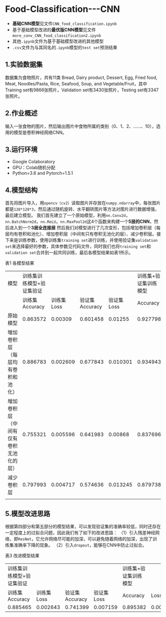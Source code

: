 # Food-Classification---CNN
* **基础CNN模型**见文件`CNN_food_classification.ipynb`
* 基于基础模型改进的**最优版CNN模型**见文件`more_conv_CNN_food_classification2.ipynb`
* 其他`.ipynb`文件为基于基础模型改进的其他模型
* `.csv`文件为与其同名的`.ipynb`模型的`test set`预测结果
## 1.实验数据集
数据集为食物照片，共有11类 Bread, Dairy product, Dessert, Egg, Fried food, Meat, Noodles/Pasta, Rice, Seafood, Soup, and Vegetable/Fruit，其中Training set有9866张照片，Validation set有3430张照片，Testing set有3347张照片。
## 2.作业概述
输入一张食物的图片，然后输出图片中食物所属的类别（0、1、2、……、10），选用的模型是卷积神经网络CNN。
## 3.运行环境
* Google Colaboratory
* GPU：Colab随机分配
* Python=3.6 and Pytorch=1.5.1
## 4.模型结构
首先将图片导入，用`opencv（cv2）`读取图片并存放在`numpy.ndarray`中，每张图片都是`128*128*3`，然后通过随机旋转、水平翻转图片等方法对图片进行数据增强，最后建立模型。
我们首先建立了一个原始模型，利用`nn.Conv2d`，`nn.BatchNorm2d`，`nn.ReLU`，`nn.MaxPool2d`这4个函数来构建一个**5层的CNN**，然后进入到一个**3层全连接层**
然后我们对模型进行了几次变形，包括增加卷积层（每层均有卷积和池化）、增加卷积层（中间有只有卷积无池化的层）、减少卷积层。接下来是训练参数，使用训练集`training set`进行训练，并使用验证集`validation set`来选择最好的参数，具体参数见代码文件，同时我们也将`training set`和`validation set`合并到一起共同训练，最后各模型结果如表1所示。

表1 各模型结果
<table>
   <tr>
      <td>模型</td>
      <td>训练集训练模型+验证集验证</td>
      <td></td>
      <td></td>
      <td></td>
      <td>训练集+验证集训练模型</td>
      <td></td>
   </tr>
   <tr>
      <td></td>
      <td>训练集Accuracy</td>
      <td>训练集Loss</td>
      <td>验证集Accuracy</td>
      <td>验证集Loss</td>
      <td>Accuracy</td>
      <td>Loss</td>
   </tr>
   <tr>
      <td>原始模型</td>
      <td>0.863572</td>
      <td>0.00309</td>
      <td>0.601458</td>
      <td>0.01255</td>
      <td>0.927798</td>
      <td>0.001628</td>
   </tr>
   <tr>
      <td>增加卷积层（每层均有卷积和池化）</td>
      <td>0.886783</td>
      <td>0.002609</td>
      <td>0.677843</td>
      <td>0.010301</td>
      <td>0.934943</td>
      <td>0.00145</td>
   </tr>
   <tr>
      <td>增加卷积层（中间有仅有卷积无池化的层）</td>
      <td>0.755321</td>
      <td>0.005596</td>
      <td>0.641983</td>
      <td>0.00868</td>
      <td>0.837696</td>
      <td>0.003616</td>
   </tr>
   <tr>
      <td>减少卷积层</td>
      <td>0.797993</td>
      <td>0.004717</td>
      <td>0.574636</td>
      <td>0.013245</td>
      <td>0.879738</td>
      <td>0.002646</td>
   </tr>
   <tr>
      <td></td>
   </tr>
</table>

## 5.模型改进思路
根据第四部分和第五部分的模型结果，可以发现验证集的准确率较低，同时还存在一定程度上的过拟合问题，因此我们有了如下的改进思路：
（1）引入残差神经网络，即`ResNet`，它允许网络尽可能的加深，可以避免随着网络的加深，出现了训练集准确率下降的现象。
（2）引入`dropout`，能够在CNN中防止过拟合。

表3 改进模型结果
<table>
   <tr>
      <td>训练集训练模型+验证集验证</td>
      <td></td>
      <td></td>
      <td></td>
      <td>训练集+验证集训练模型</td>
      <td></td>
   </tr>
   <tr>
      <td>训练集Accuracy</td>
      <td>训练集Loss</td>
      <td>验证集Accuracy</td>
      <td>验证集Loss</td>
      <td>Accuracy</td>
      <td>Loss</td>
   </tr>
   <tr>
      <td>0.885465</td>
      <td>0.002643</td>
      <td>0.741399</td>
      <td>0.007159</td>
      <td>0.895382</td>
      <td>0.00237</td>
   </tr>
</table>
